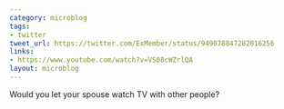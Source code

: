 ```yaml
---
category: microblog
tags:
- twitter
tweet_url: https://twitter.com/ExMember/status/949078847282016256
links:
- https://www.youtube.com/watch?v=VS08cWZrlQA
layout: microblog
---
```

Would you let your spouse watch TV with other people?
